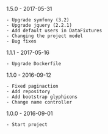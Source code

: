1.5.0 - 2017-05-31
    
    - Upgrade symfony (3.2)
    - Upgrade jquery (2.2.1)
    - Add default users in DataFixtures
    - Changing the project model
    - Bug fixes

1.1.1 - 2017-05-16
    
    - Upgrade Dockerfile

1.1.0 - 2016-09-12
    
    - Fixed paginaction
    - Add repository
    - Add bootstrap glyphicons
    - Change name controller

1.0.0 - 2016-09-01

    - Start project